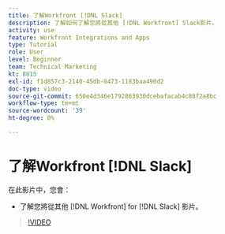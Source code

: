 ```yaml
---
title: 了解Workfront [!DNL Slack]
description: 了解如何了解您將從其他 [!DNL Workfront] Slack影片。
activity: use
feature: Workfront Integrations and Apps
type: Tutorial
role: User
level: Beginner
team: Technical Marketing
kt: 8815
exl-id: f1d857c3-2140-45db-8473-1183baa490d2
doc-type: video
source-git-commit: 650e4d346e1792863930dcebafacab4c88f2a8bc
workflow-type: tm+mt
source-wordcount: '39'
ht-degree: 0%

---
```


# 了解Workfront [!DNL Slack]

在此影片中，您會：

* 了解您將從其他 [!DNL Workfront] for [!DNL Slack] 影片。

>[!VIDEO](https://video.tv.adobe.com/v/335116/?quality=12&learn=on)
